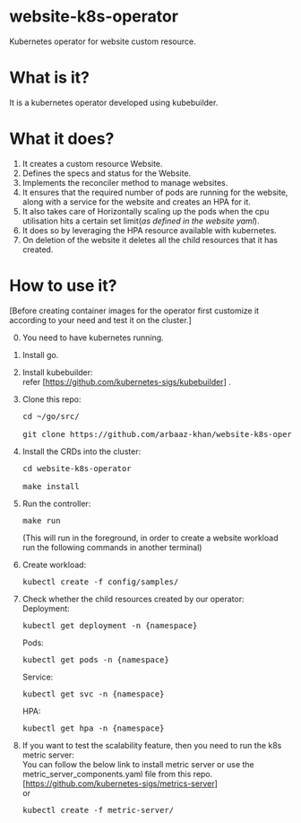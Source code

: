 # website-k8s-operator
Kubernetes operator for website custom resource.<br/>

# What is it?<br/>
It is a kubernetes operator developed using kubebuilder.

# What it does?
1) It creates a custom resource Website.<br>
2) Defines the specs and status for the Website.<br>
3) Implements the reconciler method to manage websites.<br>
4) It ensures that the required number of pods are running for the website,
along with a service for the website and creates an HPA for it.<br>
5) It also takes care of Horizontally scaling up the pods when the cpu utilisation
hits a certain set limit(_as defined in the website yaml_).<br>
6) It does so by leveraging the HPA resource available with kubernetes.<br>
7) On deletion of the website it deletes all the child resources that it has created.<br>

# How to use it?
[Before creating container images for the operator first customize it according to your need and test it on the cluster.]<br>

0) You need to have kubernetes running.<br>
1) Install go.<br>
2) Install kubebuilder:<br>
   refer [https://github.com/kubernetes-sigs/kubebuilder] .<br>
3) Clone this repo:<br>
   <pre>cd ~/go/src/<br>
   git clone https://github.com/arbaaz-khan/website-k8s-operator.git </pre>
4) Install the CRDs into the cluster:<br>
   <pre>cd website-k8s-operator<br>
   make install</pre>
5) Run the controller:<br>
   <pre>make run</pre>
   (This will run in the foreground, in order to create a website workload run the following commands in another terminal)<br>
6) Create workload:<br>
   <pre>kubectl create -f config/samples/</pre>
7) Check whether the child resources created by our operator:<br>
   Deployment:<br>
   <pre>kubectl get deployment -n {namespace}</pre>
   Pods:<br>
   <pre>kubectl get pods -n {namespace}</pre>
   Service:<br>
   <pre>kubectl get svc -n {namespace}</pre>
   HPA:<br>
   <pre>kubectl get hpa -n {namespace}</pre>

8) If you want to test the scalability feature, then you need to run the k8s metric server:<br>
   You can follow the below link to install metric server or use the metric_server_components.yaml file from this repo.<br>
   [https://github.com/kubernetes-sigs/metrics-server]<br>
   or<br>
   <pre>kubectl create -f metric-server/</pre>
